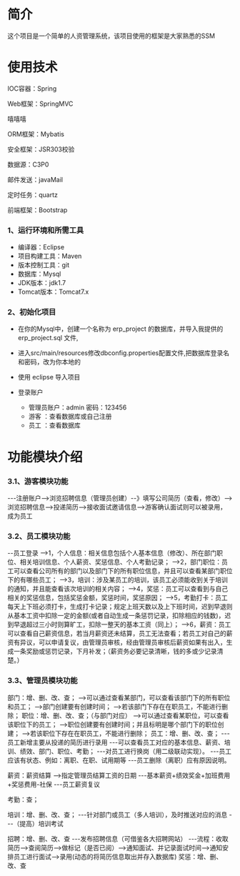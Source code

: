 # 简介
这个项目是一个简单的人资管理系统，该项目使用的框架是大家熟悉的SSM

# 使用技术
IOC容器：Spring

Web框架：SpringMVC

嘻嘻嘻

ORM框架：Mybatis

安全框架：JSR303校验

数据源：C3P0

邮件发送：javaMail

定时任务：quartz

前端框架：Bootstrap

### 1、运行环境和所需工具
* 编译器：Eclipse
* 项目构建工具：Maven
* 版本控制工具：git
* 数据库：Mysql
* JDK版本：jdk1.7
* Tomcat版本：Tomcat7.x

### 2、初始化项目
* 在你的Mysql中，创建一个名称为 erp_project 的数据库，并导入我提供的 erp_project.sql 文件,
* 进入src/main/resources修改dbconfig.properties配置文件,把数据库登录名和密码，改为你本地的
* 使用 eclipse 导入项目

* 登录账户
  * 管理员账户：admin 密码：123456
  * 游客 ：查看数据库或自己注册
  * 员工 ：查看数据库

# 功能模块介绍
### 3.1、游客模块功能
---注册账户-->浏览招聘信息（管理员创建）--》填写公司简历（查看，修改）-->浏览招聘信息-->投递简历-->接收面试邀请信息-->游客确认面试则可以被录用，成为员工

### 3.2、员工模块功能
--员工登录
-->1，个人信息：相关信息包括个人基本信息（修改）、所在部门职位、相关培训信息、个人薪资、奖惩信息、个人考勤记录；
-->2，部门职位：员工可以查看公司所有的部门以及部门下的所有职位信息，并且可以查看某部门职位下的有哪些员工；
-->3，培训：涉及某员工的培训，该员工必须能收到关于培训的通知，并且能查看该次培训的相关内容；
-->4，奖惩：员工可以查看到与自己相关的奖惩信息，包括奖惩金额，奖惩时间，奖惩原因；
-->5，考勤打卡：员工每天上下班必须打卡，生成打卡记录；规定上班天数以及上下班时间，迟到早退则从基本工资中扣除一定的金额(或者自动生成一条惩罚记录，扣除相应的钱数)，迟到早退超过三小时则算旷工，扣除一整天的基本工资（同上）；
-->6，薪资：员工可以查看自己薪资信息，若当月薪资还未结算，员工无法查看；若员工对自己的薪资有异议，可以申请复议，由管理员审核，经由管理员审核后薪资如果有出入，生成一条奖励或惩罚记录，下月补发；（薪资务必要记录清晰，钱的多或少记录清楚。）

### 3.3、管理员模块功能
部门：增、删、改、查；
-->可以通过查看某部门，可以查看该部门下的所有职位和员工；
-->部门创建要有创建时间；
-->若该部门下存在在职员工，不能进行删除；
职位：增、删、改、查；（与部门对应）
-->可以通过查看某职位，可以查看该职位下的员工；
-->职位创建要有创建时间；并且标明是哪个部门下的职位创建；
-->若该职位下存在在职员工，不能进行删除；
员工：增、删、改、查；
---员工新增主要从投递的简历进行录用
---可以查看员工对应的基本信息、薪资、培训、绩效、部门、职位、考勤；
---对员工进行换岗（用二级联动实现）。
---员工应该有状态、例如：离职、在职、试用期等
---员工删除（离职）应有原因说明。

薪资：薪资结算
-->指定管理员结算工资的日期
---基本薪资+绩效奖金+加班费用+奖惩费用-社保
---员工薪资复议

考勤：查；

培训：增、删、改、查；
---针对部门或员工（多人培训），及时推送对应的消息
---（提高）培训考试

招聘：增、删、改、查
---发布招聘信息（可借鉴各大招聘网站）
  ---流程：收取简历-->查阅简历-->做标记（是否已阅）-->通知面试、并记录面试时间-->通知安排员工进行面试-->录用(动态的将简历信息取出并存入数据库)
奖惩：增、删、改、查